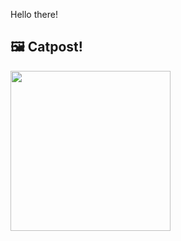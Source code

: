 Hello there!



## 🖼️ Catpost!

<sub>
    <img src="https://cdn2.thecatapi.com/images/42n.jpg" height="256">
</sub>

